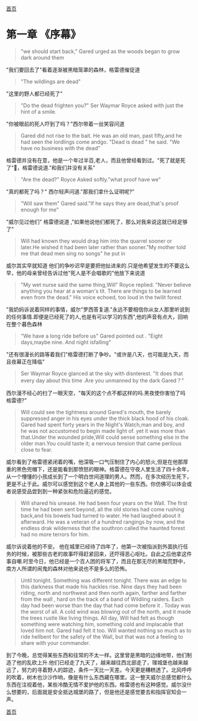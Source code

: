 

 [首页](./README.md)
# 第一章 《序幕》

> "we should start back," Gared urged as the woods began to grow dark around them

 "我们要回去了"看着逐渐被黑暗笼罩的森林，格雷德催促道

> "The wildlings are dead"

"这里的野人都已经死了"

> "Do the dead frighten you?" Ser Waymar Royce asked with just the hint of a smile.

"你被眼前的死人吓到了吗？"西尔带着一丝笑容问道

> Gared did not rise to the bait. He was an old man, past fifty,and he had seen the lordlings come andgo. "Dead is dead " he said. "We have no business with the dead"

格雷德并没有在意，他是一个年过半百,老人，而且他曾经看到过。"死了就是死了"，格雷德说道."和我们并没有关系"

> "Are the dead?" Royce Asked softly."what proof have we"

"真的都死了吗？" 西尔轻声问道."那我们拿什么证明呢?"

> "Will saw them" Gared said."If he says they are dead,that's proof enough for me"

"威尔见过他们" 格雷德说道 ,"如果他说他们都死了，那么对我来说这就已经足够了"

> Will had known they would drag him into the quarrel sooner or later.He wished it had been later rather than sooner."My mother told me that dead men sing no songs" he put in

威尔其实早就知道 他们的争吵迟早是要把他扯进来的.只是他希望发生的不要这么早，他的母亲曾经告诉过他"死人是不会唱歌的"他放下来说道

> "My wet nurse said the same thing,Will" Royce replied. "Never believe anything you hear at a woman's tit. There are things to be learned even from the dead." His voice echoed, too loud in the twilit forest

"我奶妈诉说着同样的事情，威尔"罗西答复道."永远不要相信你从女人那里听说到的任何事情.即便是已经死了的人,也是有可以学习的东西",他的声音有点大，回响在整个暮色森林

> "We have a long ride before us" Gared pointed out . "Eight days,maybe nine. And night isfalling"

"还有很漫长的路等着我们"格雷德打断了争吵。"或许是八天，也可能是九天，而且夜幕正在降临"

> Ser Waymar Royce glanced at the sky with disnterest. "It does that every day about this time .Are you unmanned by the dark Gared？"

西尔漫不经心的扫了一眼天空，"每天的这个点不都这样的吗.黑夜使你害怕了吗 格雷德?"

> Will could see the tightness around Gared's mouth, the barely suppressed anger in his eyes under the thick black hood of his cloak. Gared had spent forty years in the Night's Watch,man and boy, and he was not accustomed to begin made light of. yet it was more than that.Under the wounded pride,Will could sense something else in the older man.You could taste it; a nervous tension that came perilous close to fear.

威尔看到了格雷德紧闭着的嘴，他深吸一口气压制住了内心的怒火,但是在他那厚重的黑色兜帽下，还是能看到那愤怒的眼神。格雷德在守夜人里生活了四十余年，从一个懵懂的小孩成长到了一个明白世间道理的男人。然而，在多次经历生死下，更是不止于此。威尔可以感觉到这个老人身上其他的一些东西。你仿佛可以体会或者说感受品尝到到一种紧张和危险逼近的感觉。

> Will shared his unease. He had been four years on the Wall. The first time he had been sent beyond, all the old stories had come rushing back,and his bowels had turned to water. He had laughed about it afterward. He was a veteran of a hundred rangings by now, and the endless drak wilderness that the southron called the haunted forest had no more terrors for him.

威尔诉说着他的不安。 他在城里已经待了四年了，他第一次被指派到外面执行任务的时候，被那些古老的故事吓得赶紧回来，还吓得恶心呕吐。自此之后他拿这件事自嘲.时至今日，他已经是一个百人团的将军了，而且在那无尽的黑暗荒野中，南方人所谓的闹鬼的森林对他来说也不是多么的恐怖。

> Until tonight. Something was different tonight. There was an edge to this darkness that made his hackles rise. Nine days they had been riding, north and northwest and then north again, farther and farther from the wall , hard on the track of a band of Wildling raiders. Each day had been worse than the day that had come before it . Today was the worst of all. A cold wind was blowing out of the north, and it made the trees rustle like living things. All day, Will had felt as though something were watching him, something cold and implacable that loved him not. Gared had felt it too. Will wanted nothing so much as to ride hellbent for the safety of the Wall, but that was not a feeling to share with your commander.

到了今晚，总觉得某些东西和往常的不太一样。这里曾是黑暗的边缘地带，他们制造了他的乱砍上升.他们已经走了九天了，越来越往西北部走了，理城堡也越来越远了，努力的寻着野人的踪迹，条件一天比一天差。今天更是糟糕透了。北风呼呼的吹着，树木也沙沙作响，像是有什么东西藏在哪里。这一整天威尔总感觉都什么东西在注视着他，某些冷酷无情不爱护他的东西。格雷德也有这种感觉。威尔没什么想要的，后面就是安全抵达城堡的路了，但是他还是感觉要去和指挥官知会一声。

[首页](./README.md)